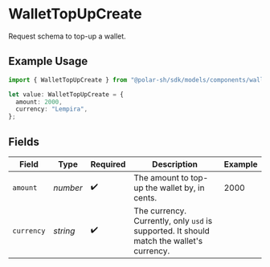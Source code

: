 # WalletTopUpCreate

Request schema to top-up a wallet.

## Example Usage

```typescript
import { WalletTopUpCreate } from "@polar-sh/sdk/models/components/wallettopupcreate.js";

let value: WalletTopUpCreate = {
  amount: 2000,
  currency: "Lempira",
};
```

## Fields

| Field                                                                                    | Type                                                                                     | Required                                                                                 | Description                                                                              | Example                                                                                  |
| ---------------------------------------------------------------------------------------- | ---------------------------------------------------------------------------------------- | ---------------------------------------------------------------------------------------- | ---------------------------------------------------------------------------------------- | ---------------------------------------------------------------------------------------- |
| `amount`                                                                                 | *number*                                                                                 | :heavy_check_mark:                                                                       | The amount to top-up the wallet by, in cents.                                            | 2000                                                                                     |
| `currency`                                                                               | *string*                                                                                 | :heavy_check_mark:                                                                       | The currency. Currently, only `usd` is supported. It should match the wallet's currency. |                                                                                          |